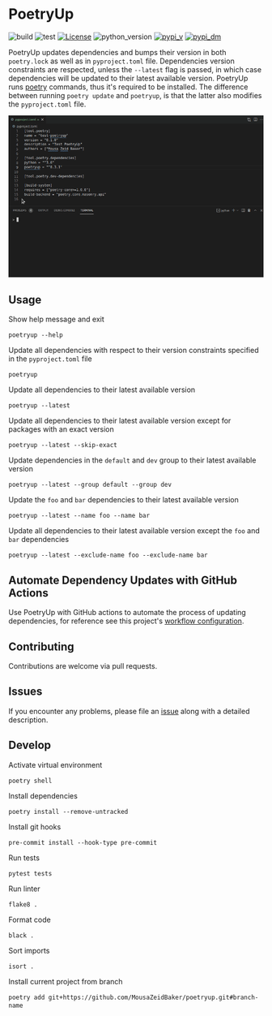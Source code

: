 # PoetryUp

![build](https://github.com/MousaZeidBaker/poetryup/workflows/Publish/badge.svg)
![test](https://github.com/MousaZeidBaker/poetryup/workflows/Test/badge.svg)
[![License](https://img.shields.io/badge/License-MIT-yellow)](LICENSE)
![python_version](https://img.shields.io/badge/python-%3E=3.6-blue)
[![pypi_v](https://img.shields.io/pypi/v/poetryup)](https://pypi.org/project/poetryup)
[![pypi_dm](https://img.shields.io/pypi/dm/poetryup)](https://pypi.org/project/poetryup)

PoetryUp updates dependencies and bumps their version in both `poetry.lock` as
well as in `pyproject.toml` file. Dependencies version constraints are
respected, unless the `--latest` flag is passed, in which case dependencies will
be updated to their latest available version. PoetryUp runs
[poetry](https://github.com/python-poetry/poetry) commands, thus it's required
to be installed. The difference between running `poetry update` and `poetryup`,
is that the latter also modifies the `pyproject.toml` file.

![poetryup_demo](https://raw.githubusercontent.com/MousaZeidBaker/poetryup/master/media/poetryup_demo.gif)

## Usage

Show help message and exit
```shell
poetryup --help
```

Update all dependencies with respect to their version constraints specified in the
`pyproject.toml` file
```shell
poetryup
```

Update all dependencies to their latest available version
```shell
poetryup --latest
```

Update all dependencies to their latest available version except for packages
with an exact version
```shell
poetryup --latest --skip-exact
```

Update dependencies in the `default` and `dev` group to their latest available version
```shell
poetryup --latest --group default --group dev
```

Update the `foo` and `bar` dependencies to their latest available version
```shell
poetryup --latest --name foo --name bar
```

Update all dependencies to their latest available version except the `foo` and `bar` dependencies
```shell
poetryup --latest --exclude-name foo --exclude-name bar
```

## Automate Dependency Updates with GitHub Actions
Use PoetryUp with GitHub actions to automate the process of updating
dependencies, for reference see this project's [workflow
configuration](https://github.com/MousaZeidBaker/poetryup/blob/master/.github/workflows/update-dependencies.yaml).

## Contributing
Contributions are welcome via pull requests.

## Issues
If you encounter any problems, please file an
[issue](https://github.com/MousaZeidBaker/poetryup/issues) along with a detailed
description.

## Develop
Activate virtual environment
```shell
poetry shell
```

Install dependencies
```shell
poetry install --remove-untracked
```

Install git hooks
```shell
pre-commit install --hook-type pre-commit
```

Run tests
```shell
pytest tests
```

Run linter
```shell
flake8 .
```

Format code
```shell
black .
```

Sort imports
```shell
isort .
```

Install current project from branch
```shell
poetry add git+https://github.com/MousaZeidBaker/poetryup.git#branch-name
```
